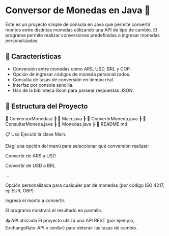 # Conversor de Monedas en Java 💱

Este es un proyecto simple de consola en Java que permite convertir montos entre distintas monedas utilizando una API de tipo de cambio. El programa permite realizar conversiones predefinidas o ingresar monedas personalizadas.

## 🚀 Características

- Conversión entre monedas como ARS, USD, BRL y COP.
- Opción de ingresar códigos de moneda personalizados.
- Consulta de tasas de conversión en tiempo real.
- Interfaz por consola sencilla.
- Uso de la biblioteca Gson para parsear respuestas JSON.

## 🧱 Estructura del Proyecto

📁 ConversorMonedas/
┣ 📄 Main.java
┣ 📄 ConvertirMoneda.java
┣ 📄 ConsultarMoneda.java
┣ 📄 Monedas.java
┣ 📄 README.md

📋 Uso
Ejecutá la clase Main.

Elegí una opción del menú para seleccionar qué conversión realizar:

Convertir de ARS a USD

Convertir de USD a BRL

...

Opción personalizada para cualquier par de monedas (por código ISO 4217, ej: EUR, GBP)

Ingresá el monto a convertir.

El programa mostrará el resultado en pantalla.

📤 API utilizada
El proyecto utiliza una API REST (por ejemplo, ExchangeRate-API o similar) para obtener las tasas de cambio.

